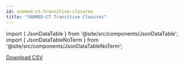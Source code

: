 ```yaml
---
id: snomed-ct-transitive-closures
title: "SNOMED-CT Transitive Closures"
---
```


import { JsonDataTable } from '@site/src/components/JsonDataTable';
import { JsonDataTableNoTerm } from '@site/src/components/JsonDataTableNoTerm';

<JsonDataTableNoTerm  jsonPath="nodes.seed\.the_tuva_project\.terminology__snomed_ct_transitive_closures.columns" />

<a href="https://tuva-public-resources.s3.amazonaws.com/versioned_terminology/latest/snomed_ct_transitive_closures_compressed.csv.gz">Download CSV</a>
